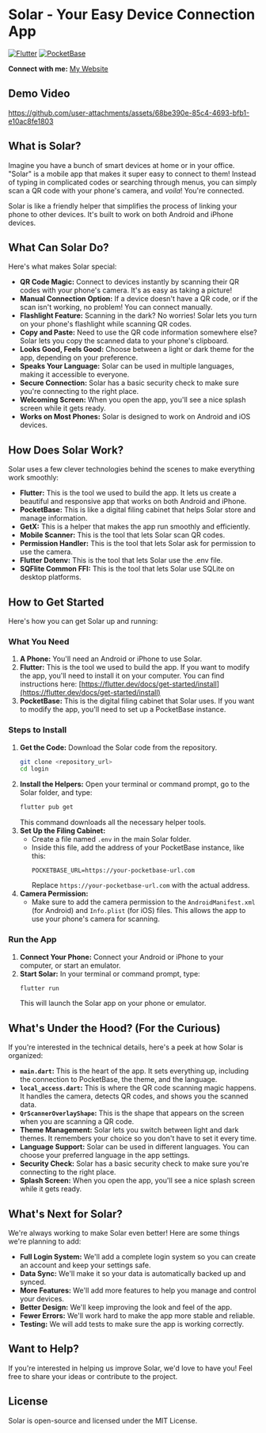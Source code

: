 # Solar - Your Easy Device Connection App

[![Flutter](https://img.shields.io/badge/Flutter-02569B?style=for-the-badge&logo=flutter&logoColor=white)](https://flutter.dev/)
[![PocketBase](https://img.shields.io/badge/PocketBase-333333?style=for-the-badge&logo=pocketbase&logoColor=white)](https://pocketbase.io/)

**Connect with me:** [My Website](https://rishavwiki.netlify.app/)

## Demo Video


https://github.com/user-attachments/assets/68be390e-85c4-4693-bfb1-e10ac8fe1803




## What is Solar?

Imagine you have a bunch of smart devices at home or in your office. "Solar" is a mobile app that makes it super easy to connect to them! Instead of typing in complicated codes or searching through menus, you can simply scan a QR code with your phone's camera, and *voila*! You're connected.

Solar is like a friendly helper that simplifies the process of linking your phone to other devices. It's built to work on both Android and iPhone devices.

## What Can Solar Do?

Here's what makes Solar special:

-   **QR Code Magic:** Connect to devices instantly by scanning their QR codes with your phone's camera. It's as easy as taking a picture!
-   **Manual Connection Option:** If a device doesn't have a QR code, or if the scan isn't working, no problem! You can connect manually.
-   **Flashlight Feature:** Scanning in the dark? No worries! Solar lets you turn on your phone's flashlight while scanning QR codes.
-   **Copy and Paste:** Need to use the QR code information somewhere else? Solar lets you copy the scanned data to your phone's clipboard.
-   **Looks Good, Feels Good:** Choose between a light or dark theme for the app, depending on your preference.
-   **Speaks Your Language:** Solar can be used in multiple languages, making it accessible to everyone.
-   **Secure Connection:** Solar has a basic security check to make sure you're connecting to the right place.
-   **Welcoming Screen:** When you open the app, you'll see a nice splash screen while it gets ready.
- **Works on Most Phones:** Solar is designed to work on Android and iOS devices.

## How Does Solar Work?

Solar uses a few clever technologies behind the scenes to make everything work smoothly:

-   **Flutter:** This is the tool we used to build the app. It lets us create a beautiful and responsive app that works on both Android and iPhone.
-   **PocketBase:** This is like a digital filing cabinet that helps Solar store and manage information.
-   **GetX:** This is a helper that makes the app run smoothly and efficiently.
-   **Mobile Scanner:** This is the tool that lets Solar scan QR codes.
- **Permission Handler:** This is the tool that lets Solar ask for permission to use the camera.
- **Flutter Dotenv:** This is the tool that lets Solar use the .env file.
- **SQFlite Common FFI:** This is the tool that lets Solar use SQLite on desktop platforms.

## How to Get Started

Here's how you can get Solar up and running:

### What You Need

1.  **A Phone:** You'll need an Android or iPhone to use Solar.
2.  **Flutter:** This is the tool we used to build the app. If you want to modify the app, you'll need to install it on your computer. You can find instructions here: [https://flutter.dev/docs/get-started/install](https://flutter.dev/docs/get-started/install)
3.  **PocketBase:** This is the digital filing cabinet that Solar uses. If you want to modify the app, you'll need to set up a PocketBase instance.

### Steps to Install

1.  **Get the Code:** Download the Solar code from the repository.
    ```bash
    git clone <repository_url>
    cd login
    ```
2.  **Install the Helpers:** Open your terminal or command prompt, go to the Solar folder, and type:
    ```bash
    flutter pub get
    ```
    This command downloads all the necessary helper tools.
3.  **Set Up the Filing Cabinet:**
    -   Create a file named `.env` in the main Solar folder.
    -   Inside this file, add the address of your PocketBase instance, like this:
        ```
        POCKETBASE_URL=https://your-pocketbase-url.com
        ```
        Replace `https://your-pocketbase-url.com` with the actual address.
4.  **Camera Permission:**
    -   Make sure to add the camera permission to the `AndroidManifest.xml` (for Android) and `Info.plist` (for iOS) files. This allows the app to use your phone's camera for scanning.

### Run the App

1.  **Connect Your Phone:** Connect your Android or iPhone to your computer, or start an emulator.
2.  **Start Solar:** In your terminal or command prompt, type:
    ```bash
    flutter run
    ```
    This will launch the Solar app on your phone or emulator.

## What's Under the Hood? (For the Curious)

If you're interested in the technical details, here's a peek at how Solar is organized:

-   **`main.dart`:** This is the heart of the app. It sets everything up, including the connection to PocketBase, the theme, and the language.
-   **`local_access.dart`:** This is where the QR code scanning magic happens. It handles the camera, detects QR codes, and shows you the scanned data.
- **`QrScannerOverlayShape`:** This is the shape that appears on the screen when you are scanning a QR code.
-   **Theme Management:** Solar lets you switch between light and dark themes. It remembers your choice so you don't have to set it every time.
-   **Language Support:** Solar can be used in different languages. You can choose your preferred language in the app settings.
-   **Security Check:** Solar has a basic security check to make sure you're connecting to the right place.
-   **Splash Screen:** When you open the app, you'll see a nice splash screen while it gets ready.

## What's Next for Solar?

We're always working to make Solar even better! Here are some things we're planning to add:

-   **Full Login System:** We'll add a complete login system so you can create an account and keep your settings safe.
-   **Data Sync:** We'll make it so your data is automatically backed up and synced.
-   **More Features:** We'll add more features to help you manage and control your devices.
-   **Better Design:** We'll keep improving the look and feel of the app.
-   **Fewer Errors:** We'll work hard to make the app more stable and reliable.
- **Testing:** We will add tests to make sure the app is working correctly.

## Want to Help?

If you're interested in helping us improve Solar, we'd love to have you! Feel free to share your ideas or contribute to the project.

## License

Solar is open-source and licensed under the MIT License.

